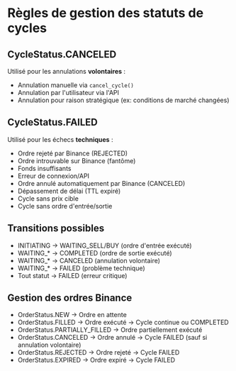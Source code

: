 # Règles de gestion des statuts de cycles

## CycleStatus.CANCELED
Utilisé pour les annulations **volontaires** :
- Annulation manuelle via `cancel_cycle()`
- Annulation par l'utilisateur via l'API
- Annulation pour raison stratégique (ex: conditions de marché changées)

## CycleStatus.FAILED  
Utilisé pour les échecs **techniques** :
- Ordre rejeté par Binance (REJECTED)
- Ordre introuvable sur Binance (fantôme)
- Fonds insuffisants
- Erreur de connexion/API
- Ordre annulé automatiquement par Binance (CANCELED)
- Dépassement de délai (TTL expiré)
- Cycle sans prix cible
- Cycle sans ordre d'entrée/sortie

## Transitions possibles
- INITIATING → WAITING_SELL/BUY (ordre d'entrée exécuté)
- WAITING_* → COMPLETED (ordre de sortie exécuté)
- WAITING_* → CANCELED (annulation volontaire)
- WAITING_* → FAILED (problème technique)
- Tout statut → FAILED (erreur critique)

## Gestion des ordres Binance
- OrderStatus.NEW → Ordre en attente
- OrderStatus.FILLED → Ordre exécuté → Cycle continue ou COMPLETED
- OrderStatus.PARTIALLY_FILLED → Ordre partiellement exécuté
- OrderStatus.CANCELED → Ordre annulé → Cycle FAILED (sauf si annulation volontaire)
- OrderStatus.REJECTED → Ordre rejeté → Cycle FAILED
- OrderStatus.EXPIRED → Ordre expiré → Cycle FAILED